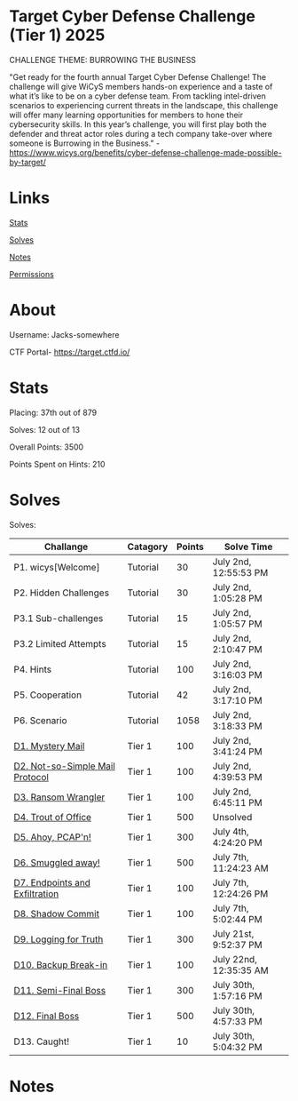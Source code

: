 # Target Cyber Defense Challenge (Tier 1) 2025 

CHALLENGE THEME: BURROWING THE BUSINESS

"Get ready for the fourth annual Target Cyber Defense Challenge! The challenge will give WiCyS members hands-on experience and a taste of what it’s like to be on a cyber defense team. From tackling intel-driven scenarios to experiencing current threats in the landscape, this challenge will offer many learning opportunities for members to hone their cybersecurity skills. In this year’s challenge, you will first play both the defender and threat actor roles during a tech company take-over where someone is Burrowing in the Business." - https://www.wicys.org/benefits/cyber-defense-challenge-made-possible-by-target/

# Links
[Stats](#Stats)

[Solves](#Solves)

[Notes](#Notes)

[Permissions](#Permission)

# About 
Username: Jacks-somewhere

CTF Portal- https://target.ctfd.io/


# Stats
Placing: 37th out of 879

Solves: 12 out of 13

Overall Points: 3500

Points Spent on Hints: 210


# Solves

Solves:

| Challange | Catagory | Points | Solve Time |
| --- | --- | --- | --- |
| P1. wicys[Welcome] | Tutorial | 30 | July 2nd, 12:55:53 PM |
| P2. Hidden Challenges | Tutorial | 30 | July 2nd, 1:05:28 PM |
| P3.1 Sub-challenges | Tutorial | 15 | July 2nd, 1:05:57 PM |
| P3.2 Limited Attempts | Tutorial | 15 | July 2nd, 2:10:47 PM | 
| P4. Hints | Tutorial | 100 | July 2nd, 3:16:03 PM |
| P5. Cooperation | Tutorial | 42 | July 2nd, 3:17:10 PM |
| P6. Scenario | Tutorial | 1058 | July 2nd, 3:18:33 PM |
| [D1. Mystery Mail](https://github.com/jacks-somewhere/CTF_Write_Ups/blob/main/Target_WiCyS_2025/D1%3A%20Mystery%20Mail.md) | Tier 1 | 100 | July 2nd, 3:41:24 PM |
| [D2. Not-so-Simple Mail Protocol](https://github.com/jacks-somewhere/CTF_Write_Ups/blob/main/Target_WiCyS_2025/D2%3A%20Not-so-Simple%20Mail%20Protocol.md) | Tier 1 | 100 | July 2nd, 4:39:53 PM |
| [D3. Ransom Wrangler](https://github.com/jacks-somewhere/CTF_Write_Ups/blob/main/Target_WiCyS_2025/D3%3A%20Ransom%20Wrangler.md) | Tier 1 | 100 | July 2nd, 6:45:11 PM |
| [D4. Trout of Office](https://github.com/jacks-somewhere/CTF_Write_Ups/blob/main/Target_WiCyS_2025/D4%3A%20Trout%20of%20Office.md) | Tier 1 | 500 | Unsolved |
| [D5. Ahoy, PCAP'n!](https://github.com/jacks-somewhere/CTF_Write_Ups/blob/main/Target_WiCyS_2025/D5%3A%20Ahoy%2C%20PCAP'n!.md)  | Tier 1 | 300 | July 4th, 4:24:20 PM |
| [D6. Smuggled away!](https://github.com/jacks-somewhere/CTF_Write_Ups/blob/main/Target_WiCyS_2025/D6%3A%20Smuggled%20away!.md) | Tier 1 | 500 | July 7th, 11:24:23 AM |
| [D7. Endpoints and Exfiltration](https://github.com/jacks-somewhere/CTF_Write_Ups/blob/main/Target_WiCyS_2025/D7%3A%20Endpoints%20and%20Exfiltration.md) | Tier 1 | 100 | July 7th, 12:24:26 PM |
| [D8. Shadow Commit](https://github.com/jacks-somewhere/CTF_Write_Ups/blob/main/Target_WiCyS_2025/D8%3A%20Shadow%20Commit.md) | Tier 1 | 100 | July 7th, 5:02:44 PM |
| [D9. Logging for Truth](https://github.com/jacks-somewhere/CTF_Write_Ups/blob/main/Target_WiCyS_2025/D9%3A%20Logging%20for%20Truth.md) | Tier 1 | 300 | July 21st, 9:52:37 PM |
| [D10. Backup Break-in](https://github.com/jacks-somewhere/CTF_Write_Ups/blob/main/Target_WiCyS_2025/D10%3A%20Backup%20Break-in.md) | Tier 1 | 100 | July 22nd, 12:35:35 AM |
| [D11. Semi-Final Boss](https://github.com/jacks-somewhere/CTF_Write_Ups/blob/main/Target_WiCyS_2025/D11%3A%20Semi-Final%20Boss.md) | Tier 1 | 300 | July 30th, 1:57:16 PM |
| [D12. Final Boss](https://github.com/jacks-somewhere/CTF_Write_Ups/blob/main/Target_WiCyS_2025/D12%3A%20Final%20Boss.md) | Tier 1 | 500 | July 30th, 4:57:33 PM |
| D13. Caught! | Tier 1 | 10 | July 30th, 5:04:32 PM |


# Notes
